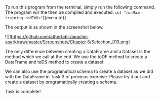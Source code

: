 To run this program from the terminal, simply run the following command. The program will the then be compiled and executed.
`sbt "runMain training.rddToDs"`{{execute}}

The output is as shown in the screenshot below.

![](https://github.com/athertahir/apache-spark/raw/master/Screenshots/Chapter 8/Selection_013.png)
 
The only difference between creating a DataFrame and a Dataset is the method which we call at the end. We use the toDF method to create a DataFrame and toDS method to create a dataset.

We can also use the programatical schema to create a dataset as we did with the DataFrame in Task 3 of previous exercise. Please try it out and create a dataset by programatically creating a schema.

Task is complete!


